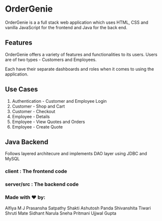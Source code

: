 # OrderGenie

OrderGenie is a a full stack web application which uses HTML, CSS and vanilla JavaScript for the frontend and Java for the back end.

## Features

OrderGenie offers a variety of features and functionalities to its users. Users are of two types - Customers and Employees.

Each have their separate dashboards and roles when it comes to using the application.

## Use Cases

1. Authentication - Customer and Employee Login
2. Customer - Shop and Cart
3. Customer - Checkout
4. Employee - Details
5. Employee - View Quotes and Orders
6. Employee - Create Quote

## Java Backend

Follows layered architecure and implements DAO layer using JDBC and MySQL

### client : The frontend code
### server/src : The backend code

### Made with ❤️ by:
Alfiya M J
Prasansha Satpathy
Shakti Ashutosh Panda
Shivanshita Tiwari
Shruti Mate
Sidhant Narula
Sneha Pritmani
Ujjwal Gupta

